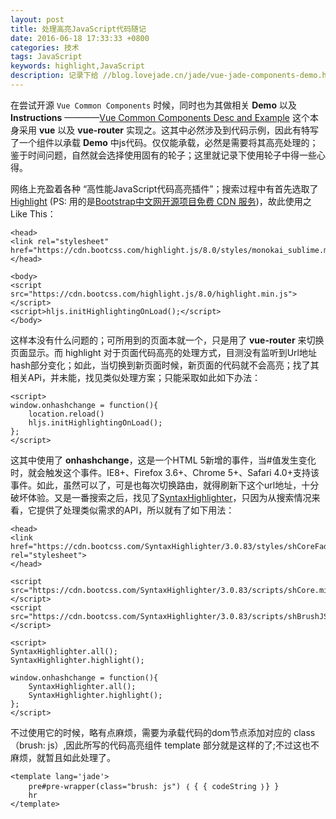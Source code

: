 ```yaml
---
layout: post
title: 处理高亮JavaScript代码随记
date: 2016-06-18 17:33:33 +0800
categories: 技术
tags: JavaScript
keywords: highlight,JavaScript
description: 记录下给 //blog.lovejade.cn/jade/vue-jade-components-demo.html#/ 折腾给JavaScript高亮历程；
---
```


在尝试开源 `Vue Common Components` 时候，同时也为其做相关 **Demo** 以及 **Instructions** ————[Vue Common Components Desc and  Example](//blog.lovejade.cn/jade/vue-jade-components-demo.html#/) 这个本身采用 **vue** 以及 **vue-router** 实现之。这其中必然涉及到代码示例，因此有特写了一个组件以承载 **Demo** 中js代码。仅仅能承载，必然是需要将其高亮处理的；鉴于时间问题，自然就会选择使用固有的轮子；这里就记录下使用轮子中得一些心得。

网络上充盈着各种 “高性能JavaScript代码高亮插件”；搜索过程中有首先选取了[Highlight](https://highlightjs.org/) (PS: 用的是[Bootstrap中文网开源项目免费 CDN 服务](http://www.bootcdn.cn/))，故此使用之Like This：

```
<head>
<link rel="stylesheet" href="https://cdn.bootcss.com/highlight.js/8.0/styles/monokai_sublime.min.css">
</head>

<body>
<script src="https://cdn.bootcss.com/highlight.js/8.0/highlight.min.js"></script>
<script>hljs.initHighlightingOnLoad();</script>
</body>
```

这样本没有什么问题的；可所用到的页面本就一个，只是用了 **vue-router** 来切换页面显示。而 highlight 对于页面代码高亮的处理方式，目测没有监听到Url地址hash部分变化；如此，当切换到新页面时候，新页面的代码就不会高亮；找了其相关APi，并未能，找见类似处理方案；只能采取如此如下办法：

```
<script>
window.onhashchange = function(){
	location.reload()
	hljs.initHighlightingOnLoad();
};
</script>
```
这其中使用了 **onhashchange**，这是一个HTML 5新增的事件，当#值发生变化时，就会触发这个事件。IE8+、Firefox 3.6+、Chrome 5+、Safari 4.0+支持该事件。如此，虽然可以了，可是也每次切换路由，就得刷新下这个url地址，十分破坏体验。又是一番搜索之后，找见了[SyntaxHighlighter](http://alexgorbatchev.com/SyntaxHighlighter/)，只因为从搜索情况来看，它提供了处理类似需求的API，所以就有了如下用法：

```
<head>
<link href="https://cdn.bootcss.com/SyntaxHighlighter/3.0.83/styles/shCoreFadeToGrey.min.css" rel="stylesheet">
</head>

<script src="https://cdn.bootcss.com/SyntaxHighlighter/3.0.83/scripts/shCore.min.js"></script>
<script src="https://cdn.bootcss.com/SyntaxHighlighter/3.0.83/scripts/shBrushJScript.min.js"></script>

<script>
SyntaxHighlighter.all();
SyntaxHighlighter.highlight();

window.onhashchange = function(){
	SyntaxHighlighter.all();
	SyntaxHighlighter.highlight();
};
</script>
```

不过使用它的时候，略有点麻烦，需要为承载代码的dom节点添加对应的 class（brush: js）,因此所写的代码高亮组件 template 部分就是这样的了;不过这也不麻烦，就暂且如此处理了。

```
<template lang='jade'>
    pre#pre-wrapper(class="brush: js") ｛ { { codeString ｝} }
    hr
</template>
```
